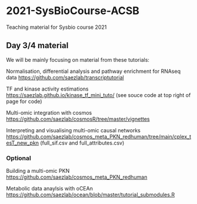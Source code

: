 # 2021-SysBioCourse-ACSB
Teaching material for Sysbio course 2021

## Day 3/4 material

We will be mainly focusing on material from these tutorials:

Normalisation, differential analysis and pathway enrichment for RNAseq data
https://github.com/saezlab/transcriptutorial

TF and kinase activity estimations
https://saezlab.github.io/kinase_tf_mini_tuto/ (see souce code at top right of page for code)

Multi-omic integration with cosmos
https://github.com/saezlab/cosmosR/tree/master/vignettes

Interpreting and visualising multi-omic causal networks
https://github.com/saezlab/cosmos_meta_PKN_redhuman/tree/main/cplex_tesT_new_pkn (full_sif.csv and full_attributes.csv)

### Optional
Building a multi-omic PKN
https://github.com/saezlab/cosmos_meta_PKN_redhuman

Metabolic data anaylsis with oCEAn
https://github.com/saezlab/ocean/blob/master/tutorial_submodules.R
